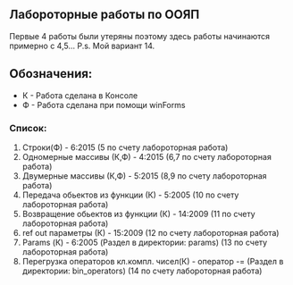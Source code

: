 ## Лабороторные работы по ООЯП
Первые 4 работы были утеряны поэтому здесь работы начинаются примерно с 4,5... P.s. Мой вариант 14.

## Обозначения:
- К - Работа сделана в Консоле
- Ф - Работа сделана при помощи winForms

### Список:
1) Строки(Ф) - 6:2015 (5 по счету лабороторная работа)
2) Одномерные массивы (К,Ф) - 4:2015 (6,7 по счету лабороторная работа)
3) Двумерные массивы (К,Ф) - 5:2015 (8,9 по счету лабороторная работа)
4) Передача обьектов из функции (К) - 5:2005 (10 по счету лабороторная работа)
5) Возвращение обьектов из функции (К) - 14:2009 (11 по счету лабороторная работа)
6) ref out параметры (К) - 15:2009 (12 по счету лабороторная работа) 
7) Params (К) - 6:2005 (Раздел в директории: params) (13 по счету лабороторная работа)
8) Перегрузка операторов кл.компл. чисел(К) - оператор -= (Раздел в директории: bin_operators) (14 по счету лабороторная работа)